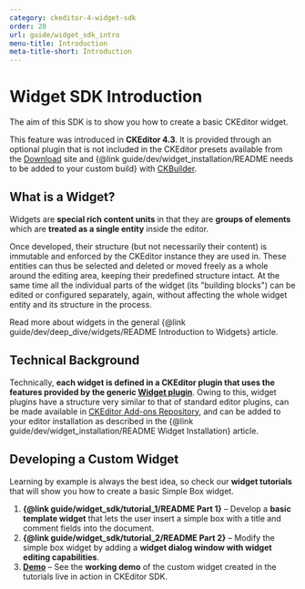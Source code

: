 ```yaml
---
category: ckeditor-4-widget-sdk
order: 20
url: guide/widget_sdk_intro
menu-title: Introduction
meta-title-short: Introduction
---
```

<!--
Copyright (c) 2003-2018, CKSource - Frederico Knabben. All rights reserved.
For licensing, see LICENSE.md.
-->

# Widget SDK Introduction

The aim of this SDK is to show you how to create a basic CKEditor widget.

<info-box info=""> This feature was introduced in <strong>CKEditor 4.3</strong>. It is provided through an optional plugin that is not included in the CKEditor presets available from the <a href="https://ckeditor.com/ckeditor-4/download/">Download</a> site and {@link guide/dev/widget_installation/README needs to be added to your custom build} with <a href="https://ckeditor.com/cke4/builder">CKBuilder</a>.
</info-box>

## What is a Widget?

Widgets are **special rich content units** in that they are **groups of elements** which are **treated as a single entity** inside the editor.

Once developed, their structure (but not necessarily their content) is immutable and enforced by the CKEditor instance they are used in. These entities can thus be selected and deleted or moved freely as a whole around the editing area, keeping their predefined structure intact. At the same time all the individual parts of the widget (its "building blocks") can be edited or configured separately, again, without affecting the whole widget entity and its structure in the process.

Read more about widgets in the general {@link guide/dev/deep_dive/widgets/README Introduction to Widgets} article.

## Technical Background

Technically, **each widget is defined in a CKEditor plugin that uses the features provided by the generic [Widget plugin](https://ckeditor.com/cke4/addon/widget)**. Owing to this, widget plugins have a structure very similar to that of standard editor plugins, can be made available in [CKEditor Add-ons Repository](https://ckeditor.com/cke4/addons/plugins/all), and can be added to your editor installation as described in the {@link guide/dev/widget_installation/README Widget Installation} article.

## Developing a Custom Widget

Learning by example is always the best idea, so check our **widget tutorials** that will show you how to create a basic Simple Box widget.

 1. **{@link guide/widget_sdk/tutorial_1/README Part 1}** &ndash; Develop a **basic template widget** that lets the user insert a simple box with a title and comment fields into the document.
 2. **{@link guide/widget_sdk/tutorial_2/README Part 2}** &ndash; Modify the simple box widget by adding a **widget dialog window with widget editing capabilities**.
 3. **[Demo](https://sdk.ckeditor.com/samples/simplebox.html)** &ndash; See the **working demo** of the custom widget created in the tutorials live in action in CKEditor SDK.
